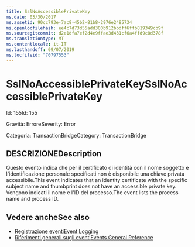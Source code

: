 ```yaml
---
title: SslNoAccessiblePrivateKey
ms.date: 03/30/2017
ms.assetid: 90cc793e-7ac8-45b2-81b8-2976e2485734
ms.openlocfilehash: ee4c7d73d55add300b912bbdff6ffb819349cb9f
ms.sourcegitcommit: d2e1dfa7ef2d4e9ffae3d431cf6a4ffd9c8d378f
ms.translationtype: MT
ms.contentlocale: it-IT
ms.lasthandoff: 09/07/2019
ms.locfileid: "70797553"
---
```

# <a name="sslnoaccessibleprivatekey"></a><span data-ttu-id="645d9-102">SslNoAccessiblePrivateKey</span><span class="sxs-lookup"><span data-stu-id="645d9-102">SslNoAccessiblePrivateKey</span></span>
<span data-ttu-id="645d9-103">Id: 155</span><span class="sxs-lookup"><span data-stu-id="645d9-103">Id: 155</span></span>  
  
 <span data-ttu-id="645d9-104">Gravità: Errore</span><span class="sxs-lookup"><span data-stu-id="645d9-104">Severity: Error</span></span>  
  
 <span data-ttu-id="645d9-105">Categoria: TransactionBridge</span><span class="sxs-lookup"><span data-stu-id="645d9-105">Category: TransactionBridge</span></span>  
  
## <a name="description"></a><span data-ttu-id="645d9-106">DESCRIZIONE</span><span class="sxs-lookup"><span data-stu-id="645d9-106">Description</span></span>  
 <span data-ttu-id="645d9-107">Questo evento indica che per il certificato di identità con il nome soggetto e l'identificazione personale specificati non è disponibile una chiave privata accessibile.</span><span class="sxs-lookup"><span data-stu-id="645d9-107">This event indicates that an identity certificate with the specific subject name and thumbprint does not have an accessible private key.</span></span> <span data-ttu-id="645d9-108">Vengono indicati il nome e l'ID del processo.</span><span class="sxs-lookup"><span data-stu-id="645d9-108">The event lists the process name and process ID.</span></span>  
  
## <a name="see-also"></a><span data-ttu-id="645d9-109">Vedere anche</span><span class="sxs-lookup"><span data-stu-id="645d9-109">See also</span></span>

- [<span data-ttu-id="645d9-110">Registrazione eventi</span><span class="sxs-lookup"><span data-stu-id="645d9-110">Event Logging</span></span>](index.md)
- [<span data-ttu-id="645d9-111">Riferimenti generali sugli eventi</span><span class="sxs-lookup"><span data-stu-id="645d9-111">Events General Reference</span></span>](events-general-reference.md)
